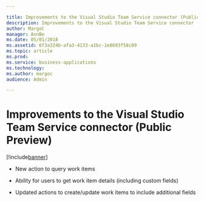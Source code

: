 ```yaml
---

title: Improvements to the Visual Studio Team Service connector (Public Preview)
description: Improvements to the Visual Studio Team Service connector (Public Preview)
author: MargoC
manager: AnnBe
ms.date: 05/01/2018
ms.assetid: 6f3a324b-afa3-4133-a1bc-1e8693f58c09
ms.topic: article
ms.prod: 
ms.service: business-applications
ms.technology: 
ms.author: margoc
audience: Admin

---
```


# Improvements to the Visual Studio Team Service connector (Public Preview)

[!include[banner](../../../includes/banner.md)]

-   New action to query work items

-   Ability for users to get work item details (including custom fields)

-   Updated actions to create/update work items to include additional fields
